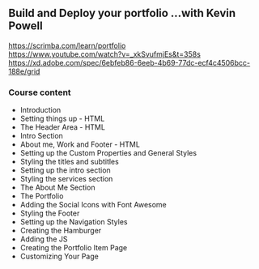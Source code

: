 ## Build and Deploy your portfolio ...with Kevin Powell

https://scrimba.com/learn/portfolio  
https://www.youtube.com/watch?v=_xkSvufmjEs&t=358s  
https://xd.adobe.com/spec/6ebfeb86-6eeb-4b69-77dc-ecf4c4506bcc-188e/grid



### Course content 

- Introduction
- Setting things up - HTML
- The Header Area - HTML
- Intro Section
- About me, Work and Footer - HTML
- Setting up the Custom Properties and General Styles
- Styling the titles and subtitles
- Setting up the intro section
- Styling the services section
- The About Me Section
- The Portfolio
- Adding the Social Icons with Font Awesome
- Styling the Footer
- Setting up the Navigation Styles
- Creating the Hamburger
- Adding the JS
- Creating the Portfolio Item Page
- Customizing Your Page

